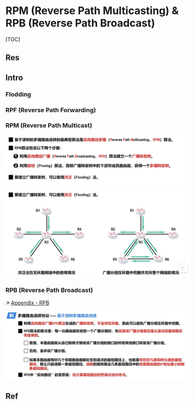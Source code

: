 # RPM (Reverse Path Multicasting) & RPB (Reverse Path Broadcast)

[TOC]



## Res


## Intro
### Flodding

### RPF (Reverse Path Forwarding)

### RPM (Reverse Path Multicast)
![](../../../../../../../../../../Assets/Pics/Screenshot%202023-05-19%20at%2011.35.44%20AM.png)

![](../../../../../../../../../../Assets/Pics/Screenshot%202023-05-19%20at%2011.36.24%20AM.png)



### RPB (Reverse Path Broadcast)

↗ [Appendix - RPB](Appendix%20-%20RPB.md)

![](../../../../../../../../../../Assets/Pics/Screenshot%202023-05-19%20at%2011.37.43%20AM.png)







## Ref

